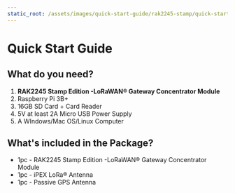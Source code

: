```yaml
---
static_root: /assets/images/quick-start-guide/rak2245-stamp/quick-start-guide
---
```


# Quick Start Guide

<rk-img
  :src="`${$frontmatter.static_root}/ce6miwo22k2n1zqhptaq.png`"
  width="60%"
  figure-number="1"
  caption="RAK2245 Stamp Edition -LoRaWAN® Gateway Concentrator Module"
/>

## What do you need?

1. **RAK2245 Stamp Edition -LoRaWAN® Gateway Concentrator Module**
2. Raspberry Pi 3B+
3. 16GB SD Card + Card Reader
4. 5V at least 2A Micro USB Power Supply
5. A WIndows/Mac OS/Linux Computer

<rk-btn
  src="https://store.rakwireless.com/products/rak2245-stamp-edition"
  label="Buy a RAK2245 Stamp Edition -LoRaWAN® Gateway Concentrator Module"
  _blank
/>

## What's included in the Package?

- 1pc - RAK2245 Stamp Edition -LoRaWAN® Gateway Concentrator Module
- 1pc - iPEX LoRa® Antenna
- 1pc - Passive GPS Antenna
